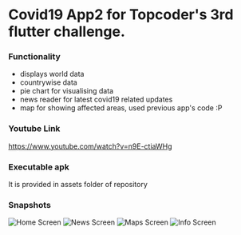 # Covid19 App2 for Topcoder's 3rd flutter challenge.

### Functionality
- displays world data
- countrywise data
- pie chart for visualising data
- news reader for latest covid19 related updates
- map for showing affected areas, used previous app's code :P
  
### Youtube Link
https://www.youtube.com/watch?v=n9E-ctiaWHg

### Executable apk
It is provided in assets folder of repository

### Snapshots

![Home Screen](assets/img/home.png)
![News Screen](assets/img/news.png)
![Maps Screen](assets/img/map.png)
![Info Screen](assets/img/info.png)